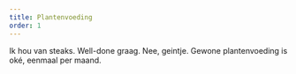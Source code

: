```yaml
---
title: Plantenvoeding
order: 1
---
```



Ik hou van steaks. Well-done graag. Nee, geintje. Gewone plantenvoeding is ok&eacute;, eenmaal per maand.